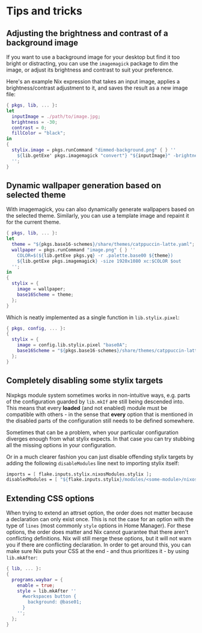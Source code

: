 # Tips and tricks

## Adjusting the brightness and contrast of a background image

If you want to use a background image for your desktop but find it too bright or distracting, you can use the `imagemagick` package to dim the image, or adjust its brightness and contrast to suit your preference.

Here's an example Nix expression that takes an input image, applies a brightness/contrast adjustment to it, and saves the result as a new image file:

```nix
{ pkgs, lib, ... }:
let
  inputImage = ./path/to/image.jpg;
  brightness = -30;
  contrast = 0;
  fillColor = "black";
in
{
  stylix.image = pkgs.runCommand "dimmed-background.png" { } ''
    ${lib.getExe' pkgs.imagemagick "convert"} "${inputImage}" -brightness-contrast ${brightness},${contrast} -fill ${fillColor} $out
  '';
}
```

## Dynamic wallpaper generation based on selected theme

With imagemagick, you can also dynamically generate wallpapers based on the selected theme.
Similarly, you can use a template image and repaint it for the current theme.

```nix
{ pkgs, lib, ... }:
let
  theme = "${pkgs.base16-schemes}/share/themes/catppuccin-latte.yaml";
  wallpaper = pkgs.runCommand "image.png" { } ''
    COLOR=$(${lib.getExe pkgs.yq} -r .palette.base00 ${theme})
    ${lib.getExe pkgs.imagemagick} -size 1920x1080 xc:$COLOR $out
  '';
in
{
  stylix = {
    image = wallpaper;
    base16Scheme = theme;
  };
}
```

Which is neatly implemented as a single function in `lib.stylix.pixel`:

```nix
{ pkgs, config, ... }:
{
  stylix = {
    image = config.lib.stylix.pixel "base0A";
    base16Scheme = "${pkgs.base16-schemes}/share/themes/catppuccin-latte.yaml";
  };
}
```

## Completely disabling some stylix targets

Nixpkgs module system sometimes works in non-intuitive ways, e.g. parts
of the configuration guarded by `lib.mkIf` are still being descended
into. This means that every **loaded** (and not enabled) module must
be compatible with others - in the sense that **every** option that is
mentioned in the disabled parts of the configuration still needs to be
defined somewhere.

Sometimes that can be a problem, when your particular configuration
diverges enough from what stylix expects. In that case you can try
stubbing all the missing options in your configuration.

Or in a much clearer fashion you can just disable offending stylix targets
by adding the following `disableModules` line next to importing stylix
itself:

```nix
imports = [ flake.inputs.stylix.nixosModules.stylix ];
disabledModules = [ "${flake.inputs.stylix}/modules/<some-module>/nixos.nix" ];
```

## Extending CSS options

When trying to extend an attrset option, the order does not matter because a
declaration can only exist once. This is not the case for an option with the
type of `lines` (most commonly `style` options in Home Manager). For these options,
the order does matter and Nix cannot guarantee that there aren't conflicting
definitions. Nix will still merge these options, but it will not warn you if
there are conflicting declaration. In order to get around this, you can make sure
Nix puts your CSS at the end - and thus prioritizes it - by using `lib.mkAfter`:

```nix
{ lib, ... }:
{
  programs.waybar = {
    enable = true;
    style = lib.mkAfter ''
      #workspaces button {
        background: @base01;
      }
    '';
  };
}
```
